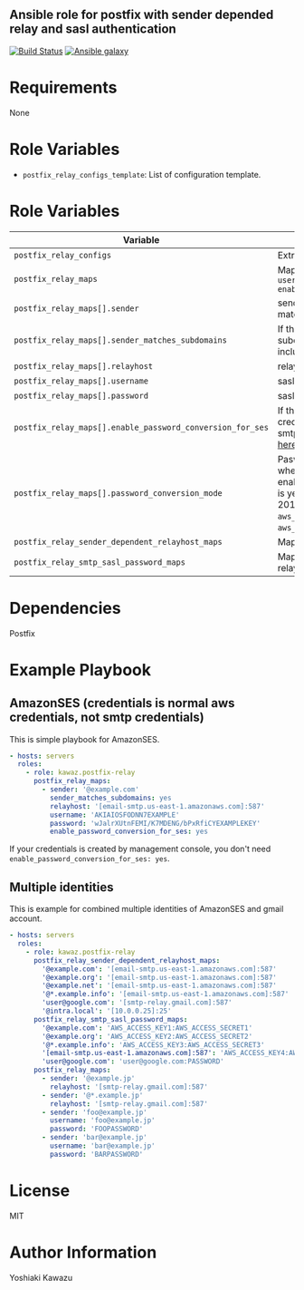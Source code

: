 Ansible role for postfix with sender depended relay and sasl authentication
--

[![Build Status](https://travis-ci.com/kawaz/ansible-role-postfix-relay.svg?branch=master)](https://travis-ci.com/kawaz/ansible-role-postfix-relay)
[![Ansible galaxy](https://img.shields.io/badge/ansible--galaxy-kawaz.postfix--relay-blue.svg)](https://galaxy.ansible.com/kawaz/postfix-relay/)

# Requirements

None

# Role Variables

- `postfix_relay_configs_template`: List of configuration template.

# Role Variables

|Variable|Description|Default|
|---|---|---|
|`postfix_relay_configs`|Extra configs of main.cf|`{}`|
|`postfix_relay_maps`|Maps of `{sender, relayhost, username, password, enable_password_conversion_for_ses}`|`[]`|
|`postfix_relay_maps[].sender`|sender. If sender contains `@*.`, it matches subdomains.||
|`postfix_relay_maps[].sender_matches_subdomains`|If this is `yes`, sender matches subdomains. This is the same as including `@*.` in sender.|`no`|
|`postfix_relay_maps[].relayhost`|relayhost||
|`postfix_relay_maps[].username`|sasl username||
|`postfix_relay_maps[].password`|sasl password||
|`postfix_relay_maps[].enable_password_conversion_for_ses`|If this is `yes`, then your normal aws credentials will be converted to ses smtp credentioals. For details, see [here](http://docs.aws.amazon.com/ses/latest/DeveloperGuide/smtp-credentials.html#smtp-credentials-convert)|`no`|
|`postfix_relay_maps[].password_conversion_mode`|Pasword conversion mode used when enable_password_conversion_for_ses is yes. If IAM AccessKey created until 2019-01-10, then use `aws_ses_before20190110` else use `aws_ses_v4`. [see here](https://docs.aws.amazon.com/ses/latest/DeveloperGuide/smtp-credentials.html)|`aws_ses_v4`|
|`postfix_relay_sender_dependent_relayhost_maps`|Maps of relayhost for each sender|`{}`|
|`postfix_relay_smtp_sasl_password_maps`|Maps of `USERNAME:PASSWORD` for each relayhost or sender|`{}`|

# Dependencies

Postfix

# Example Playbook

## AmazonSES (credentials is normal aws credentials, not smtp credentials)
This is simple playbook for AmazonSES.

```yaml
- hosts: servers
  roles:
    - role: kawaz.postfix-relay
      postfix_relay_maps:
        - sender: '@example.com'
          sender_matches_subdomains: yes
          relayhost: '[email-smtp.us-east-1.amazonaws.com]:587'
          username: 'AKIAIOSFODNN7EXAMPLE'
          password: 'wJalrXUtnFEMI/K7MDENG/bPxRfiCYEXAMPLEKEY'
          enable_password_conversion_for_ses: yes
```

If your credentials is created by management console, you don't need `enable_password_conversion_for_ses: yes`.

## Multiple identities
This is example for combined multiple identities of AmazonSES and gmail account.

```yaml
- hosts: servers
  roles:
    - role: kawaz.postfix-relay
      postfix_relay_sender_dependent_relayhost_maps:
        '@example.com': '[email-smtp.us-east-1.amazonaws.com]:587'
        '@example.org': '[email-smtp.us-east-1.amazonaws.com]:587'
        '@example.net': '[email-smtp.us-east-1.amazonaws.com]:587'
        '@*.example.info': '[email-smtp.us-east-1.amazonaws.com]:587'
        'user@google.com': '[smtp-relay.gmail.com]:587'
        '@intra.local': '[10.0.0.25]:25'
      postfix_relay_smtp_sasl_password_maps:
        '@example.com': 'AWS_ACCESS_KEY1:AWS_ACCESS_SECRET1'
        '@example.org': 'AWS_ACCESS_KEY2:AWS_ACCESS_SECRET2'
        '@*.example.info': 'AWS_ACCESS_KEY3:AWS_ACCESS_SECRET3'
        '[email-smtp.us-east-1.amazonaws.com]:587': 'AWS_ACCESS_KEY4:AWS_ACCESS_SECRET4'
        'user@google.com': 'user@google.com:PASSWORD'
      postfix_relay_maps:
        - sender: '@example.jp'
          relayhost: '[smtp-relay.gmail.com]:587'
        - sender: '@*.example.jp'
          relayhost: '[smtp-relay.gmail.com]:587'
        - sender: 'foo@example.jp'
          username: 'foo@example.jp'
          password: 'FOOPASSWORD'
        - sender: 'bar@example.jp'
          username: 'bar@example.jp'
          password: 'BARPASSWORD'
```

# License

MIT

# Author Information

Yoshiaki Kawazu
